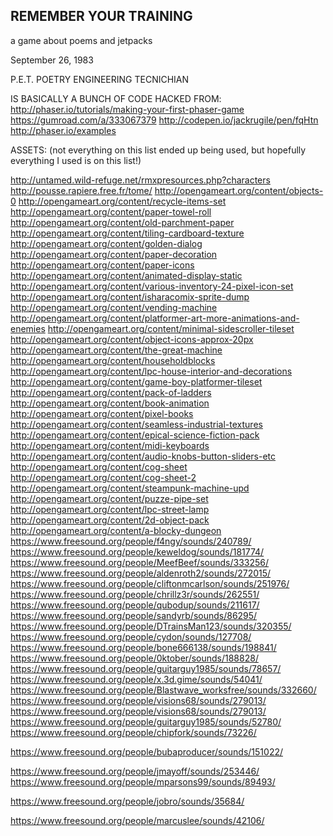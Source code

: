 REMEMBER YOUR TRAINING
-----------------------------------

a game about poems and jetpacks

September 26, 1983

P.E.T. POETRY ENGINEERING TECNICHIAN

IS BASICALLY A BUNCH OF CODE HACKED FROM:
http://phaser.io/tutorials/making-your-first-phaser-game
https://gumroad.com/a/333067379
http://codepen.io/jackrugile/pen/fqHtn
http://phaser.io/examples



ASSETS:
(not everything on this list ended up being used, but hopefully everything I used is on this list!)
 
http://untamed.wild-refuge.net/rmxpresources.php?characters
http://pousse.rapiere.free.fr/tome/
http://opengameart.org/content/objects-0
http://opengameart.org/content/recycle-items-set
http://opengameart.org/content/paper-towel-roll
http://opengameart.org/content/old-parchment-paper
http://opengameart.org/content/tiling-cardboard-texture
http://opengameart.org/content/golden-dialog
http://opengameart.org/content/paper-decoration
http://opengameart.org/content/paper-icons
http://opengameart.org/content/animated-display-static
http://opengameart.org/content/various-inventory-24-pixel-icon-set
http://opengameart.org/content/isharacomix-sprite-dump
http://opengameart.org/content/vending-machine
http://opengameart.org/content/platformer-art-more-animations-and-enemies
http://opengameart.org/content/minimal-sidescroller-tileset
http://opengameart.org/content/object-icons-approx-20px
http://opengameart.org/content/the-great-machine
http://opengameart.org/content/householdblocks
http://opengameart.org/content/lpc-house-interior-and-decorations
http://opengameart.org/content/game-boy-platformer-tileset
http://opengameart.org/content/pack-of-ladders
http://opengameart.org/content/book-animation
http://opengameart.org/content/pixel-books
http://opengameart.org/content/seamless-industrial-textures
http://opengameart.org/content/epical-science-fiction-pack
http://opengameart.org/content/midi-keyboards
http://opengameart.org/content/audio-knobs-button-sliders-etc
http://opengameart.org/content/cog-sheet
http://opengameart.org/content/cog-sheet-2
http://opengameart.org/content/steampunk-machine-upd
http://opengameart.org/content/puzze-pipe-set
http://opengameart.org/content/lpc-street-lamp
http://opengameart.org/content/2d-object-pack
http://opengameart.org/content/a-blocky-dungeon
https://www.freesound.org/people/f4ngy/sounds/240789/
https://www.freesound.org/people/keweldog/sounds/181774/
https://www.freesound.org/people/MeefBeef/sounds/333256/
https://www.freesound.org/people/aldenroth2/sounds/272015/
https://www.freesound.org/people/cliftonmcarlson/sounds/251976/
https://www.freesound.org/people/chrillz3r/sounds/262551/
https://www.freesound.org/people/qubodup/sounds/211617/
https://www.freesound.org/people/sandyrb/sounds/86295/
https://www.freesound.org/people/DTrainsMan123/sounds/320355/
https://www.freesound.org/people/cydon/sounds/127708/
https://www.freesound.org/people/bone666138/sounds/198841/
https://www.freesound.org/people/0ktober/sounds/188828/
https://www.freesound.org/people/guitarguy1985/sounds/78657/
https://www.freesound.org/people/x.3d.gime/sounds/54041/
https://www.freesound.org/people/Blastwave_worksfree/sounds/332660/
https://www.freesound.org/people/visions68/sounds/279013/
https://www.freesound.org/people/visions68/sounds/279013/
https://www.freesound.org/people/guitarguy1985/sounds/52780/
https://www.freesound.org/people/chipfork/sounds/73226/

https://www.freesound.org/people/bubaproducer/sounds/151022/

https://www.freesound.org/people/jmayoff/sounds/253446/
https://www.freesound.org/people/mparsons99/sounds/89493/

https://www.freesound.org/people/jobro/sounds/35684/




https://www.freesound.org/people/marcuslee/sounds/42106/